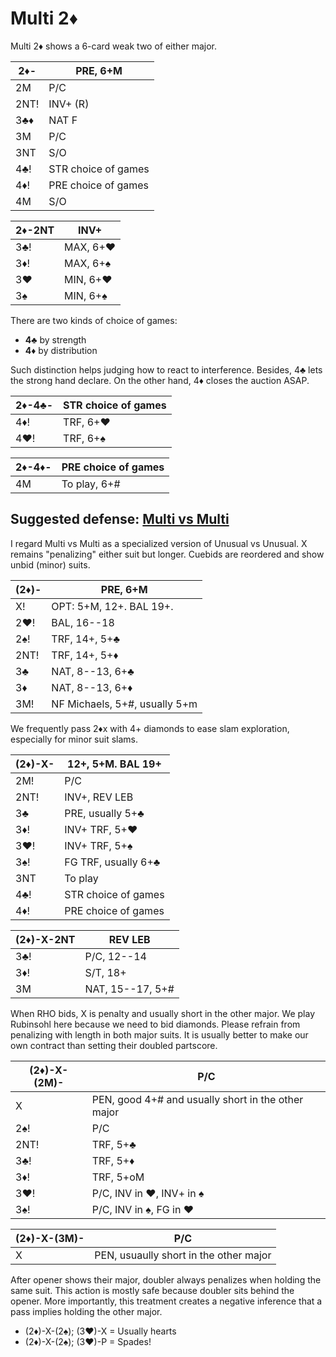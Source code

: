 # Multi 2♦

Multi 2♦ shows a 6-card weak two of either major.

| 2♦-  | PRE, 6+M |
|------|----------|
| 2M   | P/C
| 2NT! | INV+ (R)
| 3♣♦  | NAT F
| 3M   | P/C
| 3NT  | S/O
| 4♣!  | STR choice of games
| 4♦!  | PRE choice of games
| 4M   | S/O

| 2♦-2NT | INV+ |
|--------|------|
| 3♣!    | MAX, 6+♥
| 3♦!    | MAX, 6+♠
| 3♥     | MIN, 6+♥
| 3♠     | MIN, 6+♠

There are two kinds of choice of games:

- **4♣** by strength
- **4♦** by distribution

Such distinction helps judging how to react to interference.  Besides, 4♣ lets
the strong hand declare.  On the other hand, 4♦ closes the auction ASAP.

| 2♦-4♣- | STR choice of games |
|--------|---------------------|
| 4♦!    | TRF, 6+♥            |
| 4♥!    | TRF, 6+♠            |

| 2♦-4♦- | PRE choice of games |
|--------|---------------------|
| 4M     | To play, 6+#        |

## Suggested defense: [Multi vs Multi](https://chrisryall.net/bridge/multi-v-multi-2d.htm)

I regard Multi vs Multi as a specialized version of Unusual vs Unusual.  X
remains "penalizing" either suit but longer.  Cuebids are reordered and show
unbid (minor) suits.

| (2♦)- | PRE, 6+M |
|-------|----------|
| X!    | OPT: 5+M, 12+. BAL 19+.
| 2♥!   | BAL, 16--18
| 2♠!   | TRF, 14+, 5+♣
| 2NT!  | TRF, 14+, 5+♦
| 3♣    | NAT, 8--13, 6+♣
| 3♦    | NAT, 8--13, 6+♦
| 3M!   | NF Michaels, 5+#, usually 5+m

We frequently pass 2♦x with 4+ diamonds to ease slam exploration, especially
for minor suit slams.

| (2♦)-X- | 12+, 5+M.  BAL 19+ |
|---------|--------------------|
| 2M!     | P/C
| 2NT!    | INV+, REV LEB
| 3♣      | PRE, usually 5+♣
| 3♦!     | INV+ TRF, 5+♥
| 3♥!     | INV+ TRF, 5+♠
| 3♠!     | FG TRF, usually 6+♣
| 3NT     | To play
| 4♣!     | STR choice of games
| 4♦!     | PRE choice of games

| (2♦)-X-2NT | REV LEB |
|------------|---------|
| 3♣!        | P/C, 12--14
| 3♦!        | S/T, 18+
| 3M         | NAT, 15--17, 5+#

When RHO bids, X is penalty and usually short in the other major.  We play
Rubinsohl here because we need to bid diamonds.  Please refrain from penalizing
with length in both major suits.  It is usually better to make our own contract
than setting their doubled partscore.

| (2♦)-X-(2M)- | P/C |
|--------------|-----|
| X            | PEN, good 4+# and usually short in the other major
| 2♠!          | P/C
| 2NT!         | TRF, 5+♣
| 3♣!          | TRF, 5+♦
| 3♦!          | TRF, 5+oM
| 3♥!          | P/C, INV in ♥, INV+ in ♠
| 3♠!          | P/C, INV in ♠, FG in ♥

| (2♦)-X-(3M)- | P/C |
|--------------|-----|
| X            | PEN, usuaully short in the other major

After opener shows their major, doubler always penalizes when holding the same
suit.  This action is mostly safe because doubler sits behind the opener.  More
importantly, this treatment creates a negative inference that a pass implies
holding the other major.

- (2♦)-X-(2♠); (3♥)-X = Usually hearts
- (2♦)-X-(2♠); (3♥)-P = Spades!

